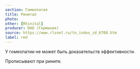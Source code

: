 ```yaml
---
section: Гомеопатия
title: Ринитал
photo: 
other: [Rhinital]
producer: DHU (Германия)
source: https://www.rlsnet.ru/tn_index_id_6708.htm
label: red
---
```


У гомеопатии не может быть доказательств эффективности.

Прописывают при рините.
